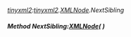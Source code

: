 _[tinyxml2](../../modules/tinyxml2/tinyxml2-module.md):[tinyxml2](../../modules/tinyxml2/tinyxml2-module.md).[XMLNode](../../modules/tinyxml2/tinyxml2-xmlnode.md).NextSibling_
##### Method NextSibling:[XMLNode](../../modules/tinyxml2/tinyxml2-xmlnode.md)(  )
